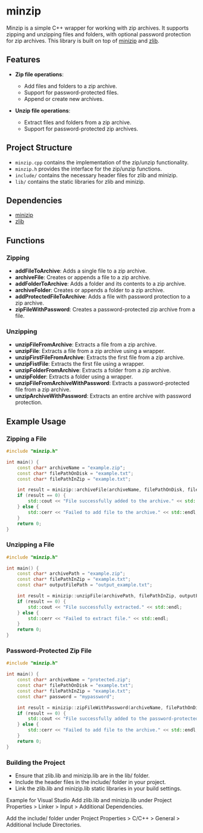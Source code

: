 # minzip

Minzip is a simple C++ wrapper for working with zip archives. It supports zipping and unzipping files and folders, with optional password protection for zip archives. This library is built on top of [minizip](https://github.com/nmoinvaz/minizip) and [zlib](https://github.com/madler/zlib).

## Features

- **Zip file operations**:
  - Add files and folders to a zip archive.
  - Support for password-protected files.
  - Append or create new archives.
  
- **Unzip file operations**:
  - Extract files and folders from a zip archive.
  - Support for password-protected zip archives.

## Project Structure

- `minzip.cpp` contains the implementation of the zip/unzip functionality.
- `minzip.h` provides the interface for the zip/unzip functions.
- `include/` contains the necessary header files for zlib and minizip.
- `lib/` contains the static libraries for zlib and minizip.

## Dependencies

- [minizip](https://github.com/nmoinvaz/minizip)
- [zlib](https://github.com/madler/zlib)

## Functions

### Zipping

- **addFileToArchive**: Adds a single file to a zip archive.
- **archiveFile**: Creates or appends a file to a zip archive.
- **addFolderToArchive**: Adds a folder and its contents to a zip archive.
- **archiveFolder**: Creates or appends a folder to a zip archive.
- **addProtectedFileToArchive**: Adds a file with password protection to a zip archive.
- **zipFileWithPassword**: Creates a password-protected zip archive from a file.

### Unzipping

- **unzipFileFromArchive**: Extracts a file from a zip archive.
- **unzipFile**: Extracts a file from a zip archive using a wrapper.
- **unzipFirstFileFromArchive**: Extracts the first file from a zip archive.
- **unzipFistFile**: Extracts the first file using a wrapper.
- **unzipFolderFromArchive**: Extracts a folder from a zip archive.
- **unzipFolder**: Extracts a folder using a wrapper.
- **unzipFileFromArchiveWithPassword**: Extracts a password-protected file from a zip archive.
- **unzipArchiveWithPassword**: Extracts an entire archive with password protection.

## Example Usage

### Zipping a File

```cpp
#include "minzip.h"

int main() {
    const char* archiveName = "example.zip";
    const char* filePathOnDisk = "example.txt";
    const char* filePathInZip = "example.txt";

    int result = minizip::archiveFile(archiveName, filePathOnDisk, filePathInZip);
    if (result == 0) {
        std::cout << "File successfully added to the archive." << std::endl;
    } else {
        std::cerr << "Failed to add file to the archive." << std::endl;
    }
    return 0;
}
```

### Unzipping a File

```cpp
#include "minzip.h"

int main() {
    const char* archivePath = "example.zip";
    const char* filePathInZip = "example.txt";
    const char* outputFilePath = "output_example.txt";

    int result = minizip::unzipFile(archivePath, filePathInZip, outputFilePath);
    if (result == 0) {
        std::cout << "File successfully extracted." << std::endl;
    } else {
        std::cerr << "Failed to extract file." << std::endl;
    }
    return 0;
}
```

### Password-Protected Zip File

```cpp
#include "minzip.h"

int main() {
    const char* archiveName = "protected.zip";
    const char* filePathOnDisk = "example.txt";
    const char* filePathInZip = "example.txt";
    const char* password = "mypassword";

    int result = minizip::zipFileWithPassword(archiveName, filePathOnDisk, filePathInZip, password, "This is a protected zip file.");
    if (result == 0) {
        std::cout << "File successfully added to the password-protected archive." << std::endl;
    } else {
        std::cerr << "Failed to add file to the archive." << std::endl;
    }
    return 0;
}
```

### Building the Project
- Ensure that zlib.lib and minizip.lib are in the lib/ folder.
- Include the header files in the include/ folder in your project.
- Link the zlib.lib and minizip.lib static libraries in your build settings.

Example for Visual Studio
Add zlib.lib and minizip.lib under Project Properties > Linker > Input > Additional Dependencies.

Add the include/ folder under Project Properties > C/C++ > General > Additional Include Directories.
